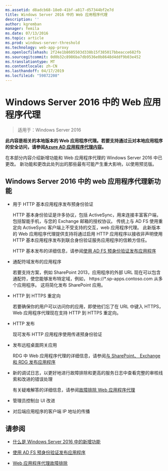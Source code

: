 ```yaml
---
ms.assetid: d8adcb68-18e0-41bf-a817-d57344bf2e7d
title: Windows Server 2016 中的 Web 应用程序代理
description: ''
author: kgremban
manager: femila
ms.date: 07/13/2016
ms.topic: article
ms.prod: windows-server-threshold
ms.technology: web-app-proxy
ms.openlocfilehash: 2f24e1b8605503d338b15f385017bbeacce682fb
ms.sourcegitcommit: 0d0b32c8986ba7db9536e0b8648d4ddf9b03e452
ms.translationtype: MT
ms.contentlocale: zh-CN
ms.lasthandoff: 04/17/2019
ms.locfileid: "59872208"
---
```

# <a name="web-application-proxy-in-windows-server-2016"></a>Windows Server 2016 中的 Web 应用程序代理

>适用于：Windows Server 2016

**此内容是相关的本地版本的 Web 应用程序代理。若要支持通过云对本地应用程序的安全访问，请参阅[Azure AD 应用程序代理内容](https://azure.microsoft.com/documentation/articles/active-directory-application-proxy-get-started/)。**  
  
在本部分内容介绍新增功能和 Web 应用程序代理的 Windows Server 2016 中已更改。 新功能和更改此处列出的那些最有可能产生重大影响，以使用预览版。  
  
## <a name="web-application-proxy-new-features-in-windows-server-2016"></a>Windows Server 2016 中的 web 应用程序代理新功能
  
-   用于 HTTP 基本应用程序发布预身份验证  
  
    HTTP 基本身份验证是许多协议，包括 ActiveSync，用来连接丰富客户端，包括智能手机，与您的 Exchange 邮箱的授权协议。 传统上与 AD FS 使用重定向 ActiveSync 客户端上不受支持的交互，web 应用程序代理。 此新版本的 Web 应用程序代理提供支持将通过启用 HTTP 应用程序以接收非声明使用 HTTP 基本应用程序发布到联合身份验证服务应用程序的信赖方信任。  
  
    HTTP 基本发布的详细信息，请参阅[使用 AD FS 预身份验证发布应用程序](Publishing-Applications-using-AD-FS-Preauthentication.md#publish-an-application-that-uses-http-basic)  
  
-   通配符域发布的应用程序  
  
    若要支持方案，例如 SharePoint 2013，应用程序的外部 URL 现在可以包含通配符，使您能够发布特定域，例如， https://*.sp-apps.contoso.com 从多个应用程序。 这将简化发布 SharePoint 应用。  
  
-   HTTP 到 HTTPS 重定向  
  
    若要确保你的用户可以访问你的应用，即使他们忘了在 URL 中键入 HTTPS，Web 应用程序代理现在支持 HTTP 到 HTTPS 重定向。  
  
-   HTTP 发布  
  
    现可发布 HTTP 应用程序使用传递预身份验证  
  
-   发布远程桌面网关应用  
  
    RDG 中 Web 应用程序代理的详细信息，请参阅[与 SharePoint、 Exchange 和 RDG 发布应用程序](../web-application-proxy/Publishing-Applications-with-SharePoint,-Exchange-and-RDG.md)  
  
-   新的调试日志，以更好地进行故障排除和更高的服务日志中查看完整的审核线索和改进的错误处理  
  
    有关疑难解答的详细信息，请参阅[故障排除 Web 应用程序代理](https://technet.microsoft.com/library/dn770156.aspx)  
  
-   管理员控制台 UI 改进  
  
-   对后端应用程序的客户端 IP 地址的传播  
  
## <a name="see-also"></a>请参阅  
  
-   [什么是 Windows Server 2016 中的新增功能](https://technet.microsoft.com/library/dn765472.aspx)  
  
-   [使用 AD FS 预身份验证发布应用程序](../web-application-proxy/Publishing-Applications-using-AD-FS-Preauthentication.md)  
  
-   [Web 应用程序代理故障排除](https://technet.microsoft.com/library/dn770156.aspx)  
  


